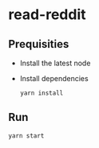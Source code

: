 
# read-reddit

## Prequisities

* Install the latest node
* Install dependencies
   
   ```yarn install```

## Run

    yarn start
